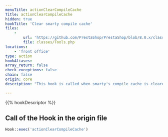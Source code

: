 ```yaml
---
menuTitle: actionClearCompileCache
Title: actionClearCompileCache
hidden: true
hookTitle: 'Clear smarty compile cache'
files:
    -
        url: 'https://github.com/PrestaShop/PrestaShop/blob/8.0.x/classes/Tools.php'
        file: classes/Tools.php
locations:
    - 'front office'
type: action
hookAliases: 
array_return: false
check_exceptions: false
chain: false
origin: core
description: "This hook is called when smarty's compile cache is cleared"

---
```


{{% hookDescriptor %}}

## Call of the Hook in the origin file

```php
Hook::exec('actionClearCompileCache')
```
